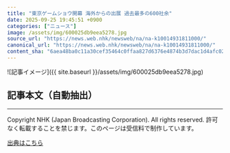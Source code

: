 ```yaml
---
title: "東京ゲームショウ開幕 海外からの出展 過去最多の600社余"
date: 2025-09-25 19:45:51 +0900
categories: ["ニュース"]
image: /assets/img/600025db9eea5278.jpg
source_url: "https://news.web.nhk/newsweb/na/na-k10014931811000/"
canonical_url: "https://news.web.nhk/newsweb/na/na-k10014931811000/"
content_sha: "6aea48ba0c11a30cef35464c0ffaa827d6376e4874b3d7dac1d4afc02f84406c"
---
```


![記事イメージ]({{ site.baseurl }}/assets/img/600025db9eea5278.jpg)

## 記事本文（自動抽出）
<div><div class="_13tndsj2"><nav aria-label="フッターサイトナビゲーション" class="_13tndsj4"></nav><hr class="esl7kn2s esl7kn1l esl7kn1n _14xli2ae"><p class="esl7kn2s esl7kn1m esl7kn1o _1yvk0f68 _1lugom81">Copyright NHK (Japan Broadcasting Corporation). All rights reserved. 許可なく転載することを禁じます。このページは受信料で制作しています。</p></div></div>

[出典はこちら](https://news.web.nhk/newsweb/na/na-k10014931811000/)
